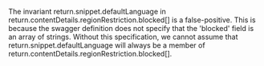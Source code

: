 The invariant return.snippet.defaultLanguage in return.contentDetails.regionRestriction.blocked[] is a false-positive. This is because the swagger definition does not specify that the 'blocked' field is an array of strings. Without this specification, we cannot assume that return.snippet.defaultLanguage will always be a member of return.contentDetails.regionRestriction.blocked[].
